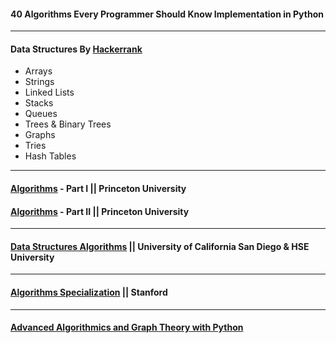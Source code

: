 
#### 40 Algorithms Every Programmer Should Know Implementation in Python
----
#### Data Structures By [Hackerrank](https://www.hackerrank.com/domains/data-structures) 
  * Arrays 
  * Strings
  * Linked Lists 
  * Stacks 
  * Queues
  * Trees & Binary Trees
  * Graphs
  * Tries
  * Hash Tables

----
#### [Algorithms](https://www.coursera.org/learn/algorithms-part1) - Part I || Princeton University
#### [Algorithms](https://www.coursera.org/learn/algorithms-part2) - Part II || Princeton University
----
#### [Data Structures Algorithms](https://www.coursera.org/specializations/data-structures-algorithms) || University of California San Diego & HSE University
----
#### [Algorithms Specialization](https://www.coursera.org/specializations/algorithms) || Stanford
----
#### [Advanced Algorithmics and Graph Theory with Python](https://learning.edx.org/course/course-v1:IMTx+NET04x+3T2018/home) 
